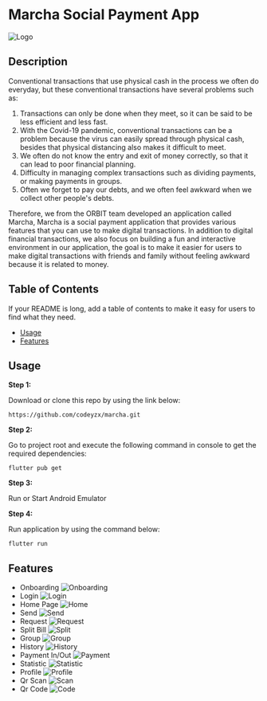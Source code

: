 # Marcha Social Payment App
![Logo](assets/images/banner.png)

## Description

Conventional transactions that use physical cash in the process we often do everyday, but these conventional transactions have several problems such as:
1. Transactions can only be done when they meet, so it can be said to be less efficient and less fast.
2. With the Covid-19 pandemic, conventional transactions can be a problem because the virus can easily spread through physical cash, besides that physical distancing also makes it difficult to meet.
3. We often do not know the entry and exit of money correctly, so that it can lead to poor financial planning.
4. Difficulty in managing complex transactions such as dividing payments, or making payments in groups.
5. Often we forget to pay our debts, and we often feel awkward when we collect other people's debts.

Therefore, we from the ORBIT team developed an application called Marcha, Marcha is a social payment application that provides various features that you can use to make digital transactions. In addition to digital financial transactions, we also focus on building a fun and interactive environment in our application, the goal is to make it easier for users to make digital transactions with friends and family without feeling awkward because it is related to money.

## Table of Contents

If your README is long, add a table of contents to make it easy for users to find what they need.

- [Usage](#usage)
- [Features](#features)

## Usage

**Step 1:**

Download or clone this repo by using the link below:

```
https://github.com/codeyzx/marcha.git
```

**Step 2:**

Go to project root and execute the following command in console to get the required dependencies: 

```
flutter pub get 
```

**Step 3:**

Run or Start Android Emulator 

**Step 4:**

Run application by using the command below:

```
flutter run
```


## Features

* Onboarding
![Onboarding](assets/images/onboard.jpg)
* Login
![Login](assets/images/login.jpg)
* Home Page
![Home](assets/images/homepage.jpg)
* Send
![Send](assets/images/send.jpg)
* Request
![Request](assets/images/request.jpg)
* Split Bill
![Split](assets/images/splitbill.jpg)
* Group
![Group](assets/images/group.jpg)
* History
![History](assets/images/history.jpg)
* Payment In/Out
![Payment](assets/images/payment.jpg)
* Statistic
![Statistic](assets/images/statistic.jpg)
* Profile
![Profile](assets/images/profile.jpg)
* Qr Scan
![Scan](assets/images/qr-scan.jpg)
* Qr Code
![Code](assets/images/qr-code.jpg)
